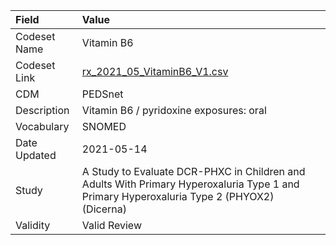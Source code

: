 |Field        |Value                                                                                                                                     |
|:------------|:-----------------------------------------------------------------------------------------------------------------------------------------|
|Codeset Name |Vitamin B6                                                                                                                                |
|Codeset Link |[rx_2021_05_VitaminB6_V1.csv](https://github.com/PEDSnet/Variable-Dictionary/blob/main/drugs/rx_2021_05_VitaminB6_V1.csv.csv)             |
|CDM          |PEDSnet                                                                                                                                   |
|Description  |Vitamin B6 / pyridoxine exposures: oral                                                                                                   |
|Vocabulary   |SNOMED                                                                                                                                    |
|Date Updated |2021-05-14                                                                                                                                |
|Study        |A Study to Evaluate DCR-PHXC in Children and Adults With Primary Hyperoxaluria Type 1 and Primary Hyperoxaluria Type 2 (PHYOX2) (Dicerna) |
|Validity     |Valid Review                                                                                                                              |
